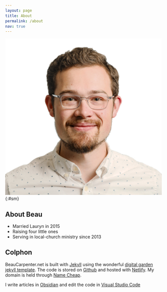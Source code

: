 ```yaml
---
layout: page
title: About
permalink: /about
nav: true
---
```


![Beau Carpenter Portrait](assets/beau_headshot.jpg){:#sm}
## About Beau
- Married Lauryn in 2015
- Raising four little ones
- Serving in local-church ministry since 2013

## Colphon

BeauCarpenter.net is built with [Jekyll](https://jekyllrb.com/) using the wonderful [digital garden jekyll  template](https://github.com/maximevaillancourt/digital-garden-jekyll-template). The code is stored on [Github](https://github.com/BTCarpenter/digital-garden-jekyll) and hosted with [Netlify](https://www.netlify.com/). My domain is held through [Name Cheap](https://www.namecheap.com/).

I write articles in [Obsidian](https://obsidian.md) and edit the code in [Visual Studio Code](https://code.visualstudio.com/)